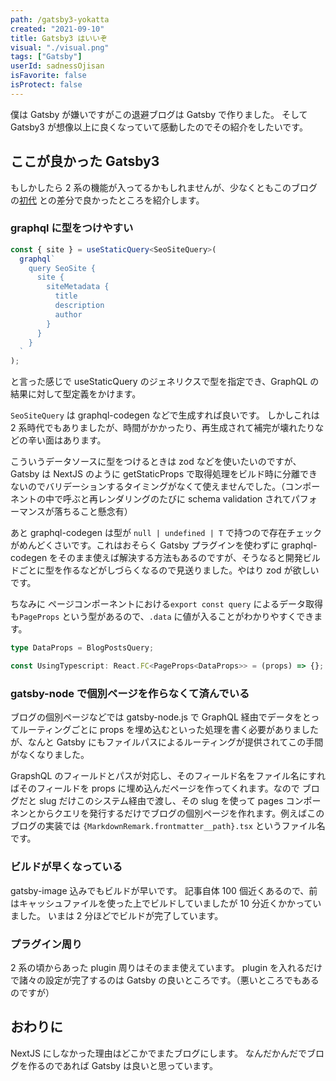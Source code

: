 ```yaml
---
path: /gatsby3-yokatta
created: "2021-09-10"
title: Gatsby3 はいいぞ
visual: "./visual.png"
tags: ["Gatsby"]
userId: sadnessOjisan
isFavorite: false
isProtect: false
---
```


僕は Gatsby が嫌いですがこの退避ブログは Gatsby で作りました。
そして Gatsby3 が想像以上に良くなっていて感動したのでその紹介をしたいです。

## ここが良かった Gatsby3

もしかしたら 2 系の機能が入ってるかもしれませんが、少なくともこのブログの[初代](https://github.com/sadnessOjisan/blog.ojisan.io) との差分で良かったところを紹介します。

### graphql に型をつけやすい

```ts
const { site } = useStaticQuery<SeoSiteQuery>(
  graphql`
    query SeoSite {
      site {
        siteMetadata {
          title
          description
          author
        }
      }
    }
  `
);
```

と言った感じで useStaticQuery のジェネリクスで型を指定でき、GraphQL の結果に対して型定義をかけます。

`SeoSiteQuery` は graphql-codegen などで生成すれば良いです。
しかしこれは 2 系時代でもありましたが、時間がかかったり、再生成されて補完が壊れたりなどの辛い面はあります。

こういうデータソースに型をつけるときは zod などを使いたいのですが、Gatsby は NextJS のように getStaticProps で取得処理をビルド時に分離できないのでバリデーションするタイミングがなくて使えませんでした。（コンポーネントの中で呼ぶと再レンダリングのたびに schema validation されてパフォーマンスが落ちること懸念有）

あと graphql-codegen は型が `null | undefined | T` で持つので存在チェックがめんどくさいです。これはおそらく Gatsby プラグインを使わずに graphql-codegen をそのまま使えば解決する方法もあるのですが、そうなると開発ビルドごとに型を作るなどがしづらくなるので見送りました。やはり zod が欲しいです。

ちなみに ページコンポーネントにおける`export const query` によるデータ取得も`PageProps` という型があるので、`.data` に値が入ることがわかりやすくできます。

```ts
type DataProps = BlogPostsQuery;

const UsingTypescript: React.FC<PageProps<DataProps>> = (props) => {};
```

### gatsby-node で個別ページを作らなくて済んでいる

ブログの個別ページなどでは gatsby-node.js で GraphQL 経由でデータをとってルーティングごとに props を埋め込むといった処理を書く必要がありましたが、なんと Gatsby にもファイルパスによるルーティングが提供されてこの手間がなくなりました。

GrapshQL のフィールドとパスが対応し、そのフィールド名をファイル名にすればそのフィールドを props に埋め込んだページを作ってくれます。なので ブログだと slug だけこのシステム経由で渡し、その slug を使って pages コンポーネンとからクエリを発行するだけでブログの個別ページを作れます。例えばこのブログの実装では `{MarkdownRemark.frontmatter__path}.tsx` というファイル名です。

### ビルドが早くなっている

gatsby-image 込みでもビルドが早いです。
記事自体 100 個近くあるので、前はキャッシュファイルを使った上でビルドしていましたが 10 分近くかかっていました。
いまは 2 分ほどでビルドが完了しています。

### プラグイン周り

2 系の頃からあった plugin 周りはそのまま使えています。
plugin を入れるだけで諸々の設定が完了するのは Gatsby の良いところです。（悪いところでもあるのですが）

## おわりに

NextJS にしなかった理由はどこかでまたブログにします。
なんだかんだでブログを作るのであれば Gatsby は良いと思っています。
